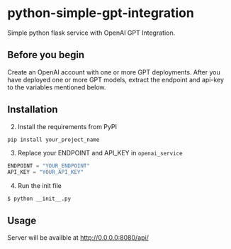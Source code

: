 # python-simple-gpt-integration
Simple python flask service with OpenAI GPT Integration.


## Before you begin
Create an OpenAI account with one or more GPT deployments. After you have deployed one or more GPT models, extract the endpoint and api-key to the variables mentioned below.

## Installation 

2. Install the requirements from PyPI
```commandline
pip install your_project_name
```
3. Replace your ENDPOINT and API_KEY in `openai_service`
```python
ENDPOINT = "YOUR_ENDPOINT" 
API_KEY = "YOUR_API_KEY"
```
4. Run the init file
```commandline
$ python __init__.py
```

## Usage
Server will be availble at http://0.0.0.0:8080/api/


